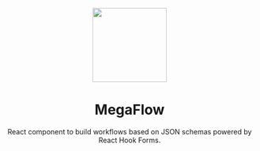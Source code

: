 <p align="center">
  <img src="https://raw.githubusercontent.com/LicenseRocks/megaflow/master/mega-flow.jpg" width="150">
</p>

<h1 align="center">MegaFlow</h1>

<div align="center">

React component to build workflows based on JSON schemas powered by React Hook Forms.

</div>
